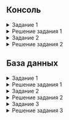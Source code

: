## Консоль

<details>
<summary>Задание 1</summary>  


От разработчиков поступила задача: нужно выяснить, какие запросы шли с IP-адреса. IP-адрес состоит из четырёх чисел, они разделены точками. Тебе нужны адреса, которые начинаются с «233.201.».

Логи лежат на удалённом сервере по адресу `logs/2019/12`. День, когда случилась ошибка, неизвестен. 

Твоя задача — узнать, какие запросы были отправлены. 

В ответе приложи:
1 команду, которой тебе удалось получить нужные логи;
2 подходящие строки, например: `184.79.247.161 - - [30/12/2019:21:38:13 +0000] "PUT /alerts HTTP/1.1" 400 3557`

***

</details>

<details>
<summary>Решение задания 1</summary>  


Команда или последовательность команд, которой удалось получить нужные логи:  
```
$ grep -R "^233.201*" logs/2019/12
```
 
Логи:  
```
233.201.188.154 - - [18/12/2019:21:46:01 +0000] "DELETE /events HTTP/1.1" 403 3971  
233.201.182.9 - - [21/12/2019:21:56:20 +0000] "PATCH /users HTTP/1.1" 400 4118
```

***

</details>

<details>
<summary>Задание 2</summary>

В системе обнаружен баг. Он проявлялся 30.12.2019 и 31.12.2019 с 21:30:00 до 21:39:59. При этом появлялись ошибки с номерами 400 и 500. Твоя задача — сохранить в отдельный файл логи, которые были записаны в этот период.  

Затем эти логи надо разложить по отдельным файлам: логи с одинаковой ошибкой положи в один файл. Как это сделать:

1 В домашней директории на удалённом сервере создай директорию `bug1`.  
2 Все запросы, которые произошли в указанный период, положи в файл `main.txt` в директорию `bug1`.  
3 Внутри директории `bug1` создай директорию `events`.  
4 Внутри директории `events` создай файлы для ошибок с номерами 400 и 500. Назови эти файлы `400.txt` и `500.txt` соответственно. В них выдели логи с соответствующей ошибкой из файла `main.txt`.  

В ответе приложи:

1 команды, которые создают директории `bug1` и `events`;  
2 команду, которой ты выбираешь запросы за указанный период. Это те запросы, которыми ты отбираешь логи в файл `main.txt`;  
3 команды, которыми ты кладёшь логи в файлы `400.tx`t и `500.txt` из `main.txt`;  
4 тексты файлов `400.txt` и `500.txt`.  

***

</details>

<details>
<summary>Решение задания 2</summary>
  
Команды, которые создают директории bug1 и events:
```
cd ~
mkdir bug1
cd bug1
mkdir events
```

Команда, которой выбираешь запросы за указанный период. Это те запросы, которыми ты отбираешь логи в файл main.txt:
```
grep -R "3./12/2019:21:3.:.." logs/2019/12 > bug1/main.txt
```
Команды, которыми ты кладёшь логи в файлы 400.txt и 500.txt из main.txt:
```
grep -w "400" bug1/main.txt > bug1/events/400.txt
grep -w "500" bug1/main.txt > bug1/events/500.txt
```
***

</details>

## База данных

<details>
<summary>Задание 1</summary>


У тебя есть база данных с поездками на такси. По плану на линию обслуживания должно было выйти 10550 автомобилей — эта цифра покрывает спрос пользователей. Команде поступило много жалоб: свободных автомобилей оказалось недостаточно. Сколько такси вышло на линии на самом деле? Информация о всех машинах на линии есть в таблице `cabs`.

Зайди на удалённый сервер.

Подключись к базе данных `chicago_taxi`, используй логин `morty` и пароль `smith`.
Посчитай, сколько всего автомобилей в таблице `cabs`. Учти, что один автомобиль может принадлежать разным компаниями.

В ответе приложи:  
1 число автомобилей;  
2 запрос, которым тебе удалось решить задачу.  

***

</details>

<details>
<summary>Решение задания 1</summary>

Число автомобилей:
```
5529
```
Запрос, которым тебе удалось решить задачу.
```
1. psql -U morty пароль smith
2. \c chicago_taxi
```
```
SELECT COUNT(*)
  FROM cabs;
```

***

</details>


<details>
<summary>Задание 2</summary>

Посчитай количество автомобилей в каждой компании из таблицы `cabs`. Отсортируй значения по убыванию. Команда предполагает, что некоторые компании не вывели достаточно автомобилей на линию. 

Выведи те компании, в которых меньше 100 автомобилей. Поле с числом автомобилей назови cnt, поле с названием компании — `company_name`.

Чтобы решить задачу, примени оператор HAVING — аналог WHERE для агрегирующих функций. Изучи в документации, как работает оператор: 
(https://postgrespro.ru/docs/postgrespro/11/queries-table-expressions#QUERIES-GROUP)

В ответе приложи:   
1 список компаний с числом автомобилей меньше 100;  
2 запрос, которым тебе удалось решить задачу.  

Обрати внимание: в консоль выводится неполный список. Чтобы просмотреть его полностью, нажми Enter или используй стрелки на клавиатуре. 

***

</details>

<details>
<summary>Решение задания 2</summary>

Запрос, которым тебе удалось решить задачу.

```
SELECT company_name, COUNT(cab_id) AS cnt   
  FROM cabs
GROUP BY company_name
HAVING COUNT(cab_id) < 100
ORDER BY cnt DESC;
```

***

</details>


<details>
<summary>Задание 3</summary>

В приложении такси рассчитывается коэффициент стоимости поездки. Если погода хорошая, значение коэффициента равно 1. Если на улице дождь или шторм, коэффициент повышается до 2. У команды есть гипотеза, что в расчётах коэффициента ошибка. Чтобы проверить расчёт коэффициента, команде нужна выборка данных: разработчик может сверить коэффициент с данными в логах и исправить баг. Твоя задача — получить выборку.

Чтобы это сделать:  
1 Получи описание погодных условий из таблицы weather_records для каждого часа.  
2 Раздели все часы на две группы оператором CASE: `Bad`, если поле `description` содержит слова `rain` или `storm`; `Good` для всех остальных.  
3 Полученное поле назови `weather_conditions`.  

В результирующей таблице должно быть два поля — дата и час (`ts`) и `weather_conditions`.  

Сделай выборку за период с 2017-11-05 00:00 по 2017-11-06 00:00.  
В ответе приложи:  
1 полученную таблицу с данными за указанный период;  
2 запрос, которым удалось решить задачу.  

***

</details>

<details>
<summary>Решение задания 3</summary>

Запрос, которым удалось решить задачу.
```
SELECT  ts, CASE
WHEN description LIKE '%rain%' OR description LIKE '%storm%' 
THEN 'Bad' ELSE 'Good' END AS weather_conditions
    FROM weather_records
WHERE ts BETWEEN '2017-11-05' AND '2017-11-06'
  GROUP BY ts, weather_conditions
ORDER BY ts ASC;

***

</details>


<details>
<summary>Задание 4</summary>

После обновления ПО таксопарки стали сообщать, что прибыль, которую они получают, не сходится с данными, которые отдаёт приложение. Разработка предполагает, что проблема может быть в данных о количестве поездок. 

Чтобы определить, есть ли баг, нужно получить выборку с количеством поездок каждого таксопарка за 15 и 16 ноября 2017 года. 

Выведи поле company_name. Поле с числом поездок назови `trips_amount` и выведи его.

Результаты, полученные в поле `trips_amount`, отсортируй по убыванию.

Подсказка: чтобы решить задачу, соедини таблицы `cabs` и `trips`. Примени агрегирующие функции с группировкой. Не забудь написать конструкцию с условием.

В ответе приложи:  
1 полученную таблицу с данными за указанный период;  
2 запрос, которым удалось решить задачу.  

***

</details>


<details>
<summary>Решение задания 4</summary>

Запрос, которым удалось решить задачу.
```
SELECT  company_name, COUNT(trips.cab_id) as trips_amount 
  FROM trips
INNER JOIN cabs ON cabs.cab_id = trips.cab_id 
WHERE start_ts BETWEEN '2017-11-15 00:00:00' AND '2017-11-16 23:59:59' 
GROUP BY company_name
ORDER BY trips_amount DESC;
```

***

</details>

